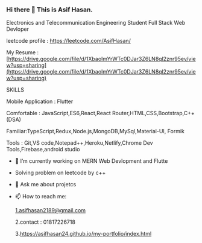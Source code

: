 ### Hi there 👋 This is Asif Hasan.
Electronics and Telecommunication Engineering Student
Full Stack Web Devloper

leetcode profile : https://leetcode.com/AsifHasan/


My Resume :  
[https://drive.google.com/file/d/1XbaoImYrWTc0DJar3Z6LN8ql2znr95ev/view?usp=sharing](https://drive.google.com/file/d/1XbaoImYrWTc0DJar3Z6LN8ql2znr95ev/view?usp=sharing)

SKILLS

Mobile Application : Flutter


Comfortable : JavaScript,ES6,React,React Router,HTML,CSS,Bootstrap,C++(DSA)


Familiar:TypeScript,Redux,Node.js,MongoDB,MySql,Material-UI,
Formik

Tools : Git,VS code,Notepad++,Heroku,Netlify,Chrome Dev Tools,Firebase,android studio


- 🔭 I’m currently working on  MERN Web Devlopment and Flutte
- Solving problem on leetcode by c++



- 💬 Ask me about projetcs
- 📫 How to reach me: 


  1.asifhasan2189@gmail.com
  
  
  2.contact : 01817226718
  
  3.https://asifhasan24.github.io/my-portfolio/index.html

